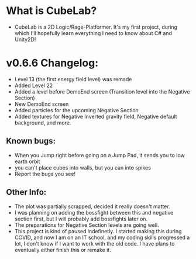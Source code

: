 # What is CubeLab?
- CubeLab is a 2D Logic/Rage-Platformer. It's my first project, during which I'll hopefully learn everything I need to know about C# and Unity2D!

# v0.6.6 Changelog:
- Level 13 (the first energy field level) was remade
- Added Level 22
- Added a level before DemoEnd screen (Transition level into the Negative Section)
- New DemoEnd screen
- Added particles for the upcoming Negative Section
- Added textures for Negative Inverted gravity field, Negative default background, and more.

## Known bugs:
- When you Jump right before going on a Jump Pad, it sends you to low earth orbit
- you can't place cubes into walls, but you can into spikes
- Report the bugs you see!

## Other Info:
- The plot was partially scrapped, decided it really doesn't matter.
- I was planning on adding the bossfight between this and negative section first, but I will probably add bossfights later on.
- The preparations for Negative Section levels are going well.
- This project is kind of paused indefinetly. I started making this during COVID, and now I am on an IT school, and my coding skills progressed a lot, I don't know if I want to work with the old code. I have plans to eventually either finish this or remake it.

